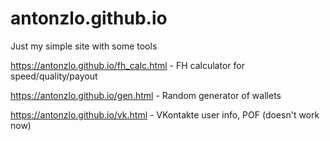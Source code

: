 # antonzlo.github.io

Just my simple site with some tools

https://antonzlo.github.io/fh_calc.html - FH calculator for speed/quality/payout

https://antonzlo.github.io/gen.html - Random generator of wallets

https://antonzlo.github.io/vk.html - VKontakte user info, POF (doesn't work now)